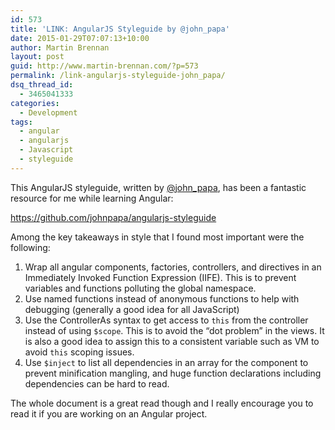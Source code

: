 ```yaml
---
id: 573
title: 'LINK: AngularJS Styleguide by @john_papa'
date: 2015-01-29T07:07:13+10:00
author: Martin Brennan
layout: post
guid: http://www.martin-brennan.com/?p=573
permalink: /link-angularjs-styleguide-john_papa/
dsq_thread_id:
  - 3465041333
categories:
  - Development
tags:
  - angular
  - angularjs
  - Javascript
  - styleguide
---
```

This AngularJS styleguide, written by <a title="john_papa" href="https://twitter.com/john_papa" target="_blank">@john_papa</a>, has been a fantastic resource for me while learning Angular:

<a title="AngularJS Styleguide" href="https://github.com/johnpapa/angularjs-styleguide" target="_blank">https://github.com/johnpapa/angularjs-styleguide</a>

Among the key takeaways in style that I found most important were the following:

  1. Wrap all angular components, factories, controllers, and directives in an Immediately Invoked Function Expression (IIFE). This is to prevent variables and functions polluting the global namespace.
  2. Use named functions instead of anonymous functions to help with debugging (generally a good idea for all JavaScript)
  3. Use the ControllerAs syntax to get access to `this` from the controller instead of using `$scope`. This is to avoid the &#8220;dot problem&#8221; in the views. It is also a good idea to assign this to a consistent variable such as VM to avoid `this` scoping issues.
  4. Use `$inject` to list all dependencies in an array for the component to prevent minification mangling, and huge function declarations including dependencies can be hard to read.

The whole document is a great read though and I really encourage you to read it if you are working on an Angular project.